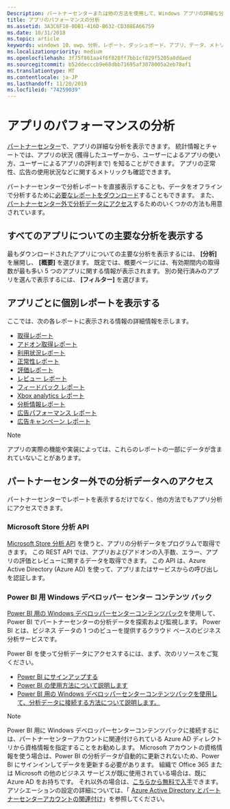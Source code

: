 ```yaml
---
Description: パートナーセンターまたは他の方法を使用して、Windows アプリの詳細な分析を取得します。
title: アプリのパフォーマンスの分析
ms.assetid: 3A3C6F10-0DB1-416D-B632-CD388EA66759
ms.date: 10/31/2018
ms.topic: article
keywords: windows 10、uwp、分析、レポート、ダッシュボード、アプリ、データ、メトリック
ms.localizationpriority: medium
ms.openlocfilehash: 3f75f861aa4f6f828ff7bb1cf829f5205a8ddaed
ms.sourcegitcommit: b52ddecccb9e68dbb71695af3078005a2eb78af1
ms.translationtype: MT
ms.contentlocale: ja-JP
ms.lasthandoff: 11/20/2019
ms.locfileid: "74259039"
---
```

# <a name="analyze-app-performance"></a>アプリのパフォーマンスの分析

[パートナーセンター](https://partner.microsoft.com/dashboard)で、アプリの詳細な分析を表示できます。 統計情報とチャートでは、アプリの状況 (獲得したユーザーから、ユーザーによるアプリの使い方、ユーザーによるアプリの評判まで) を知ることができます。 アプリの正常性、広告の使用状況などに関するメトリックも確認できます。

パートナーセンターで分析レポートを直接表示することも、データをオフラインで分析するために[必要なレポートをダウンロード](download-analytic-reports.md)することもできます。 また、[パートナーセンター外で分析データにアクセス](#outside)するためのいくつかの方法も用意されています。

## <a name="view-key-analytics-for-all-your-apps"></a>すべてのアプリについての主要な分析を表示する

最もダウンロードされたアプリについての主要な分析を表示するには、 **[分析]** を展開し、 **[概要]** を選びます。 既定では、概要ページには、有効期間内の取得数が最も多い 5 つのアプリに関する情報が表示されます。 別の発行済みのアプリを選んで表示するには、 **[フィルター]** を選びます。

## <a name="view-individual-reports-for-each-app"></a>アプリごとに個別レポートを表示する

ここでは、次の各レポートに表示される情報の詳細情報を示します。

-   [取得レポート](acquisitions-report.md)
-   [アドオン取得レポート](add-on-acquisitions-report.md)
-   [利用状況レポート](usage-report.md)
-   [正常性レポート](health-report.md)
-   [評価レポート](ratings-report.md)
-   [レビュー レポート](reviews-report.md)
-   [フィードバック レポート](feedback-report.md)
-   [Xbox analytics レポート](xbox-analytics-report.md)
-   [分析情報レポート](insights-report.md)
-   [広告パフォーマンス レポート](advertising-performance-report.md)
-   [広告キャンペーン レポート](promote-your-app-report.md)


> [!NOTE]
> アプリの実際の機能や実装によっては、これらのレポートの一部にデータが含まれていないことがあります。

<span id="outside"/>

## <a name="access-analytics-data-outside-of-partner-center"></a>パートナーセンター外での分析データへのアクセス

パートナーセンターでレポートを表示するだけでなく、他の方法でもアプリ分析にアクセスできます。

### <a name="microsoft-store-analytics-api"></a>Microsoft Store 分析 API

[Microsoft Store 分析 API](../monetize/access-analytics-data-using-windows-store-services.md) を使うと、アプリの分析データをプログラムで取得できます。 この REST API では、アプリおよびアドオンの入手数、エラー、アプリの評価とレビューに関するデータを取得できます。 この API は、Azure Active Directory (Azure AD) を使って、アプリまたはサービスからの呼び出しを認証します。

### <a name="windows-dev-center-content-pack-for-power-bi"></a>Power BI 用 Windows デベロッパー センター コンテンツ パック

[Power BI 用の Windows デベロッパーセンターコンテンツパック](https://powerbi.microsoft.com/documentation/powerbi-content-pack-windows-dev-center/)を使用して、Power BI でパートナーセンターの分析データを探索および監視します。 Power BI とは、ビジネス データの 1 つのビューを提供するクラウド ベースのビジネス分析サービスです。

Power BI を使って分析データにアクセスするには、まず、次のリソースをご覧ください。

* [Power BI にサインアップする](https://powerbi.microsoft.com/documentation/powerbi-service-self-service-signup-for-power-bi/)
* [Power BI の使用方法について説明します](https://powerbi.microsoft.com/guided-learning/)
* [Power BI 用の Windows デベロッパーセンターコンテンツパックを使用して、分析データに接続する方法について説明します。](https://powerbi.microsoft.com/documentation/powerbi-content-pack-windows-dev-center/)

> [!NOTE]
> Power BI 用に Windows デベロッパーセンターコンテンツパックに接続するには、パートナーセンターアカウントに関連付けられている Azure AD ディレクトリから資格情報を指定することをお勧めします。 Microsoft アカウントの資格情報を使う場合は、Power BI の分析データが自動的に更新されないため、Power BI にサインインしてデータを更新する必要があります。 組織で Office 365 または Microsoft の他のビジネス サービスが既に使用されている場合は、既に Azure AD をお持ちです。 それ以外の場合は、[こちらから無料で入手](https://account.azure.com/organization)できます。 アソシエーションの設定の詳細については、「 [Azure Active Directory とパートナーセンターアカウントの関連付け](associate-azure-ad-with-dev-center.md)」を参照してください。
